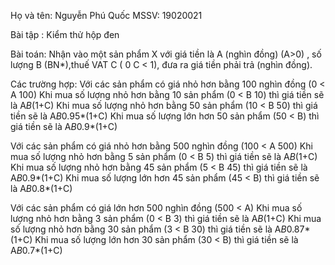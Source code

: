 Họ và tên: Nguyễn Phú Quốc
MSSV: 19020021

Bài tập : Kiểm thử hộp đen

Bài toán: Nhận vào một sản phẩm X với giá tiền là A (nghìn đồng) (A>0) , số lượng B (BN*),thuế
VAT C ( 0  C < 1), đưa ra giá tiền phải trả (nghìn đồng).

Các trường hợp:
Với các sản phẩm có giá nhỏ hơn bằng 100 nghìn đồng (0 < A 100)
Khi mua số lượng nhỏ hơn bằng 10 sản phẩm (0 < B 10) thì giá tiền sẽ là A*B*(1+C)
Khi mua số lượng nhỏ hơn bằng 50 sản phẩm (10 < B 50) thì giá tiền sẽ là A*B*0.95*(1+C)
Khi mua số lượng lớn hơn 50 sản phẩm (50 < B) thì giá tiền sẽ là A*B*0.9*(1+C)

Với các sản phẩm có giá nhỏ hơn bằng 500 nghìn đồng (100 < A 500)
Khi mua số lượng nhỏ hơn bằng 5 sản phẩm (0 <  B 5) thì giá tiền sẽ là A*B*(1+C)
Khi mua số lượng nhỏ hơn bằng 45 sản phẩm (5  < B 45) thì giá tiền sẽ là A*B*0.9*(1+C)
Khi mua số lượng lớn hơn 45 sản phẩm (45 < B) thì giá tiền sẽ là A*B*0.8*(1+C)

Với các sản phẩm có giá lớn hơn 500 nghìn đồng (500 < A)
Khi mua số lượng nhỏ hơn bằng 3 sản phẩm (0  < B 3) thì giá tiền sẽ là A*B*(1+C)
Khi mua số lượng nhỏ hơn bằng 30 sản phẩm (3  < B 30) thì giá tiền sẽ là A*B*0.87*(1+C)
Khi mua số lượng lớn hơn 30 sản phẩm (30 < B) thì giá tiền sẽ là A*B*0.7*(1+C)
